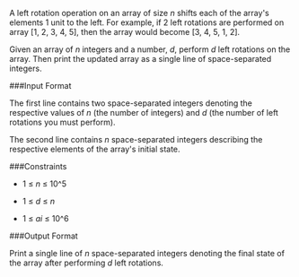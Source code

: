 A left rotation operation on an array of size *n* shifts each of the array's elements 1 unit to the left. For example, if 2 left rotations are performed on array [1, 2, 3, 4, 5], then the array would become [3, 4, 5, 1, 2].

Given an array of *n* integers and a number, *d*, perform *d* left rotations on the array. Then print the updated array as a single line of space-separated integers.

###Input Format

The first line contains two space-separated integers denoting the respective values of *n* (the number of integers) and *d* (the number of left rotations you must perform). 

The second line contains *n* space-separated integers describing the respective elements of the array's initial state.

###Constraints

* 1 ≤ *n* ≤ 10^5

* 1 ≤ *d* ≤ *n*

* 1 ≤ *ai* ≤ 10^6 

###Output Format

Print a single line of *n* space-separated integers denoting the final state of the array after performing *d* left rotations.
